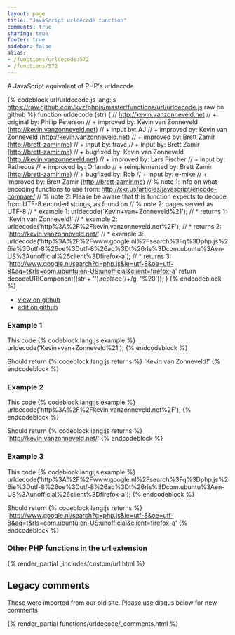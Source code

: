 ```yaml
---
layout: page
title: "JavaScript urldecode function"
comments: true
sharing: true
footer: true
sidebar: false
alias:
- /functions/urldecode:572
- /functions/572
---
```

<!-- Generated by Rakefile:build -->
A JavaScript equivalent of PHP's urldecode

{% codeblock url/urldecode.js lang:js https://raw.github.com/kvz/phpjs/master/functions/url/urldecode.js raw on github %}
function urldecode (str) {
  // http://kevin.vanzonneveld.net
  // +   original by: Philip Peterson
  // +   improved by: Kevin van Zonneveld (http://kevin.vanzonneveld.net)
  // +      input by: AJ
  // +   improved by: Kevin van Zonneveld (http://kevin.vanzonneveld.net)
  // +   improved by: Brett Zamir (http://brett-zamir.me)
  // +      input by: travc
  // +      input by: Brett Zamir (http://brett-zamir.me)
  // +   bugfixed by: Kevin van Zonneveld (http://kevin.vanzonneveld.net)
  // +   improved by: Lars Fischer
  // +      input by: Ratheous
  // +   improved by: Orlando
  // +      reimplemented by: Brett Zamir (http://brett-zamir.me)
  // +      bugfixed by: Rob
  // +      input by: e-mike
  // +   improved by: Brett Zamir (http://brett-zamir.me)
  // %        note 1: info on what encoding functions to use from: http://xkr.us/articles/javascript/encode-compare/
  // %        note 2: Please be aware that this function expects to decode from UTF-8 encoded strings, as found on
  // %        note 2: pages served as UTF-8
  // *     example 1: urldecode('Kevin+van+Zonneveld%21');
  // *     returns 1: 'Kevin van Zonneveld!'
  // *     example 2: urldecode('http%3A%2F%2Fkevin.vanzonneveld.net%2F');
  // *     returns 2: 'http://kevin.vanzonneveld.net/'
  // *     example 3: urldecode('http%3A%2F%2Fwww.google.nl%2Fsearch%3Fq%3Dphp.js%26ie%3Dutf-8%26oe%3Dutf-8%26aq%3Dt%26rls%3Dcom.ubuntu%3Aen-US%3Aunofficial%26client%3Dfirefox-a');
  // *     returns 3: 'http://www.google.nl/search?q=php.js&ie=utf-8&oe=utf-8&aq=t&rls=com.ubuntu:en-US:unofficial&client=firefox-a'
  return decodeURIComponent((str + '').replace(/\+/g, '%20'));
}
{% endcodeblock %}

 - [view on github](https://github.com/kvz/phpjs/blob/master/functions/url/urldecode.js)
 - [edit on github](https://github.com/kvz/phpjs/edit/master/functions/url/urldecode.js)

### Example 1
This code
{% codeblock lang:js example %}
urldecode('Kevin+van+Zonneveld%21');
{% endcodeblock %}

Should return
{% codeblock lang:js returns %}
'Kevin van Zonneveld!'
{% endcodeblock %}

### Example 2
This code
{% codeblock lang:js example %}
urldecode('http%3A%2F%2Fkevin.vanzonneveld.net%2F');
{% endcodeblock %}

Should return
{% codeblock lang:js returns %}
'http://kevin.vanzonneveld.net/'
{% endcodeblock %}

### Example 3
This code
{% codeblock lang:js example %}
urldecode('http%3A%2F%2Fwww.google.nl%2Fsearch%3Fq%3Dphp.js%26ie%3Dutf-8%26oe%3Dutf-8%26aq%3Dt%26rls%3Dcom.ubuntu%3Aen-US%3Aunofficial%26client%3Dfirefox-a');
{% endcodeblock %}

Should return
{% codeblock lang:js returns %}
'http://www.google.nl/search?q=php.js&ie=utf-8&oe=utf-8&aq=t&rls=com.ubuntu:en-US:unofficial&client=firefox-a'
{% endcodeblock %}


### Other PHP functions in the url extension
{% render_partial _includes/custom/url.html %}
## Legacy comments
These were imported from our old site. Please use disqus below for new comments
<div style="overflow-y: scroll; max-height: 500px;">
{% render_partial functions/urldecode/_comments.html %}
</div>
